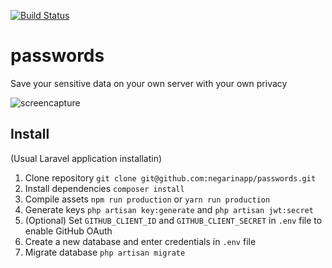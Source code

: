 [![Build Status](https://travis-ci.org/negarinapp/passwords.svg?branch=master)](https://travis-ci.org/negarinapp/passwords)

# passwords
Save your sensitive data on your own server with your own privacy

![screencapture](docs/screencapture.png)

## Install
(Usual Laravel application installatin)
1. Clone repository `git clone git@github.com:negarinapp/passwords.git`
2. Install dependencies `composer install`
3. Compile assets `npm run production` or `yarn run production`
4. Generate keys `php artisan key:generate` and `php artisan jwt:secret`
5. (Optional) Set `GITHUB_CLIENT_ID` and `GITHUB_CLIENT_SECRET` in `.env` file to enable GitHub OAuth
6. Create a new database and enter credentials in `.env` file
7. Migrate database `php artisan migrate`
